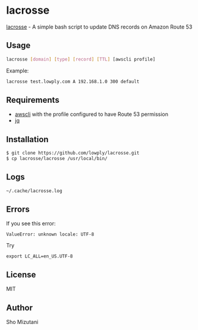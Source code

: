 # lacrosse

[lacrosse](https://en.wikipedia.org/wiki/La_Crosse,_Wisconsin) - A simple bash script to update DNS records on Amazon Route 53

## Usage

```bash
lacrosse [domain] [type] [record] [TTL] [awscli profile]
```
Example:

```bash
lacrosse test.lowply.com A 192.168.1.0 300 default
```

## Requirements

- [awscli](https://aws.amazon.com/cli/) with the profile configured to have Route 53 permission
- [jq](https://stedolan.github.io/jq/)

## Installation

```bash
$ git clone https://github.com/lowply/lacrosse.git
$ cp lacrosse/lacrosse /usr/local/bin/
```

## Logs

```bash
~/.cache/lacrosse.log
```

## Errors

If you see this error:

```
ValueError: unknown locale: UTF-8
```

Try

```
export LC_ALL=en_US.UTF-8
```

## License

MIT

## Author

Sho Mizutani
